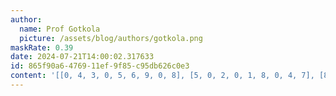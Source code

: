 ```yaml
---
author:
  name: Prof Gotkola
  picture: /assets/blog/authors/gotkola.png
maskRate: 0.39
date: 2024-07-21T14:00:02.317633
id: 865f90a6-4769-11ef-9f85-c95db626c0e3
content: '[[0, 4, 3, 0, 5, 6, 9, 0, 8], [5, 0, 2, 0, 1, 8, 0, 4, 7], [8, 0, 0, 2, 9, 4, 0, 0, 1], [0, 2, 6, 0, 8, 5, 1, 7, 0], [3, 0, 1, 6, 7, 2, 0, 8, 9], [0, 0, 8, 4, 0, 0, 0, 6, 5], [0, 0, 9, 5, 0, 7, 8, 1, 4], [7, 1, 4, 8, 6, 0, 3, 0, 2], [2, 8, 0, 0, 0, 0, 7, 0, 0]]'
---
```

